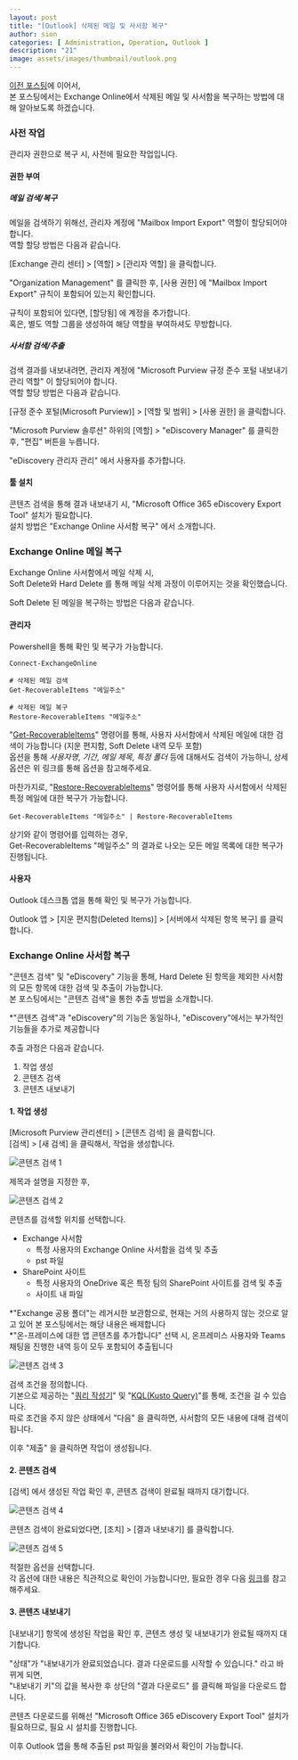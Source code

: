 ```yaml
---
layout: post
title: "[Outlook] 삭제된 메일 및 사서함 복구"
author: sion
categories: [ Administration, Operation, Outlook ]
description: "21"
image: assets/images/thumbnail/outlook.png
---
```


[이전 포스팅][1]에 이어서,  
본 포스팅에서는 Exchange Online에서 삭제된 메일 및 사서함을 복구하는 방법에 대해 알아보도록 하겠습니다.  


### 사전 작업

관리자 권한으로 복구 시, 사전에 필요한 작업입니다.  


#### 권한 부여

##### 메일 검색/복구

메일을 검색하기 위해선, 관리자 계정에 "Mailbox Import Export" 역할이 할당되어야 합니다.  
역할 할당 방법은 다음과 같습니다.  

[Exchange 관리 센터] > [역할] > [관리자 역할] 을 클릭합니다.  

"Organization Management" 를 클릭한 후, [사용 권한] 에 "Mailbox Import Export" 규칙이 포함되어 있는지 확인합니다.  

규칙이 포함되어 있다면, [할당됨] 에 계정을 추가합니다.  
혹은, 별도 역할 그룹을 생성하여 해당 역할을 부여하셔도 무방합니다.  


##### 사서함 검색/추출

검색 결과를 내보내려면, 관리자 계정에 "Microsoft Purview 규정 준수 포털 내보내기 관리 역할" 이 할당되어야 합니다.  
역할 할당 방법은 다음과 같습니다.  

[규정 준수 포털(Microsoft Purview)] > [역할 및 범위] > [사용 권한] 을 클릭합니다.  

"Microsoft Purview 솔루션" 하위의 [역할] > "eDiscovery Manager" 를 클릭한 후, "편집" 버튼을 누릅니다.  

"eDiscovery 관리자 관리" 에서 사용자를 추가합니다.  


#### 툴 설치

콘텐츠 검색을 통해 결과 내보내기 시, "Microsoft Office 365 eDiscovery Export Tool" 설치가 필요합니다.  
설치 방법은 "Exchange Online 사서함 복구" 에서 소개합니다.  



### Exchange Online 메일 복구

Exchange Online 사서함에서 메일 삭제 시,  
Soft Delete와 Hard Delete 를 통해 메일 삭제 과정이 이루어지는 것을 확인했습니다.  

Soft Delete 된 메일을 복구하는 방법은 다음과 같습니다.


#### 관리자

Powershell을 통해 확인 및 복구가 가능합니다.  

```
Connect-ExchangeOnline

# 삭제된 메일 검색
Get-RecoverableItems "메일주소"

# 삭제된 메일 복구
Restore-RecoverableItems "메일주소" 
```
"[Get-RecoverableItems][5]" 명령어를 통해, 사용자 사서함에서 삭제된 메일에 대한 검색이 가능합니다 (지운 편지함, Soft Delete 내역 모두 포함)  
옵션을 통해 _사용자명_, _기간_, _메일 제목_, _특정 폴더_ 등에 대해서도 검색이 가능하니, 상세 옵션은 위 링크를 통해 옵션을 참고해주세요.  

마찬가지로, "[Restore-RecoverableItems][6]" 명령어를 통해 사용자 사서함에서 삭제된 특정 메일에 대한 복구가 가능합니다.  


```
Get-RecoverableItems "메일주소" | Restore-RecoverableItems
```
상기와 같이 명령어를 입력하는 경우,  
Get-RecoverableItems "메일주소" 의 결과로 나오는 모든 메일 목록에 대한 복구가 진행됩니다.  


#### 사용자

Outlook 데스크톱 앱을 통해 확인 및 복구가 가능합니다.  

Outlook 앱 > [지운 편지함(Deleted Items)] > [서버에서 삭제된 항목 복구] 를 클릭합니다.  



### Exchange Online 사서함 복구

"콘텐츠 검색" 및 "eDiscovery" 기능을 통해, Hard Delete 된 항목을 제외한 사서함의 모든 항목에 대한 검색 및 추출이 가능합니다.  
본 포스팅에서는 "콘텐츠 검색"을 통한 추출 방법을 소개합니다.  

*"콘텐츠 검색"과 "eDiscovery"의 기능은 동일하나, "eDiscovery"에서는 부가적인 기능들을 추가로 제공합니다  

추출 과정은 다음과 같습니다.  
1. 작업 생성
2. 콘텐츠 검색
3. 콘텐츠 내보내기


#### 1. 작업 생성

[Microsoft Purview 관리센터] > [콘텐츠 검색] 을 클릭합니다.  
[검색] > [새 검색] 을 클릭해서, 작업을 생성합니다.  

<img src="{{site.baseurl}}/assets/images/21/1.PNG" title="콘텐츠 검색 1">

제목과 설명을 지정한 후,  

<img src="{{site.baseurl}}/assets/images/21/2.PNG" title="콘텐츠 검색 2">

콘텐츠를 검색할 위치를 선택합니다.  
- Exchange 사서함  
    - 특정 사용자의 Exchange Online 사서함을 검색 및 추출  
    - pst 파일  
- SharePoint 사이트  
    - 특정 사용자의 OneDrive 혹은 특정 팀의 SharePoint 사이트를 검색 및 추출  
    - 사이트 내 파일  

*"Exchange 공용 폴더"는 레거시한 보관함으로, 현재는 거의 사용하지 않는 것으로 알고 있어 본 포스팅에서는 해당 내용은 배제합니다  
*"온-프레미스에 대한 앱 콘텐츠를 추가합니다" 선택 시, 온프레미스 사용자와 Teams 채팅을 진행한 내역 등이 모두 포함되어 추출됩니다  

<img src="{{site.baseurl}}/assets/images/21/3.PNG" title="콘텐츠 검색 3">

검색 조건을 정의합니다.  
기본으로 제공하는 "[쿼리 작성기][2]" 및 "[KQL(Kusto Query)][3]"를 통해, 조건을 걸 수 있습니다.  
따로 조건을 주지 않은 상태에서 "다음" 을 클릭하면, 사서함의 모든 내용에 대해 검색이 됩니다.  

이후 "제출" 을 클릭하면 작업이 생성됩니다.  


#### 2. 콘텐츠 검색

[검색] 에서 생성된 작업 확인 후, 콘텐츠 검색이 완료될 때까지 대기합니다.  

<img src="{{site.baseurl}}/assets/images/21/4.PNG" title="콘텐츠 검색 4">

콘텐츠 검색이 완료되었다면, [조치] > [결과 내보내기] 를 클릭합니다.  

<img src="{{site.baseurl}}/assets/images/21/5.PNG" title="콘텐츠 검색 5">

적절한 옵션을 선택합니다.  
각 옵션에 대한 내용은 직관적으로 확인이 가능합니다만, 필요한 경우 다음 [링크][4]를 참고해주세요.  


#### 3. 콘텐츠 내보내기

[내보내기] 항목에 생성된 작업을 확인 후, 콘텐츠 생성 및 내보내기가 완료될 때까지 대기합니다.  

"상태"가 "내보내기가 완료되었습니다. 결과 다운로드를 시작할 수 있습니다." 라고 바뀌게 되면,  
"내보내기 키"의 값을 복사한 후 상단의 "결과 다운로드" 를 클릭해 파일을 다운로드 합니다.  

콘텐츠 다운로드를 위해선 "Microsoft Office 365 eDiscovery Export Tool" 설치가 필요하므로, 필요 시 설치를 진행합니다.  

이후 Outlook 앱을 통해 추출된 pst 파일을 불러와서 확인이 가능합니다.  



[1]: https://sixxon.github.io/operation/outlook/2024/02/26/20_삭제된-메일-및-사서함.html
[2]: https://learn.microsoft.com/en-us/purview/ediscovery-content-search-reference
[3]: https://learn.microsoft.com/en-us/purview/ediscovery-kql-editor
[4]: https://learn.microsoft.com/en-us/purview/ediscovery-export-search-results#step-1-prepare-search-results-for-export
[5]: https://learn.microsoft.com/en-us/powershell/module/exchange/get-recoverableitems?view=exchange-ps
[6]: https://learn.microsoft.com/en-us/powershell/module/exchange/restore-recoverableitems?view=exchange-ps